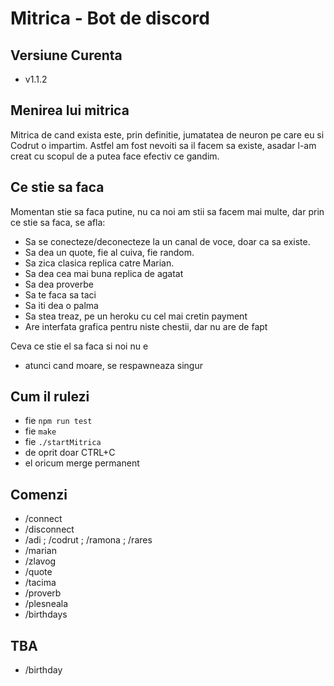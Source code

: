 # Mitrica - Bot de discord

## Versiune Curenta
- v1.1.2

## Menirea lui mitrica

Mitrica de cand exista este, prin definitie, jumatatea de neuron pe care eu si Codrut o impartim.
Astfel am fost nevoiti sa il facem sa existe, asadar l-am creat cu scopul de a putea face efectiv
ce gandim.

## Ce stie sa faca

Momentan stie sa faca putine, nu ca noi am stii sa facem mai multe, dar prin ce stie sa faca, se afla:
- Sa se conecteze/deconecteze la un canal de voce, doar ca sa existe.
- Sa dea un quote, fie al cuiva, fie random.
- Sa zica clasica replica catre Marian.
- Sa dea cea mai buna replica de agatat
- Sa dea proverbe
- Sa te faca sa taci
- Sa iti dea o palma
- Sa stea treaz, pe un heroku cu cel mai cretin payment
- Are interfata grafica pentru niste chestii, dar nu are de fapt


Ceva ce stie el sa faca si noi nu e
- atunci cand moare, se respawneaza singur

## Cum il rulezi

- fie ```npm run test```
- fie ```make```
- fie ```./startMitrica```
- de oprit doar CTRL+C 
- el oricum merge permanent

## Comenzi

- /connect <canal>
- /disconnect
- /adi ; /codrut ; /ramona ; /rares
- /marian
- /zlavog
- /quote
- /tacima
- /proverb
- /plesneala
- /birthdays

## TBA
- /birthday <cineva>